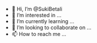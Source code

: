 - 👋 Hi, I’m @SukiBetali
- 👀 I’m interested in ...
- 🌱 I’m currently learning ...
- 💞️ I’m looking to collaborate on ...
- 📫 How to reach me ...

<!---
SukiBetali/SukiBetali is a ✨ special ✨ repository because its `README.md` (this file) appears on your GitHub profile.
You can click the Preview link to take a look at your changes.
--->
